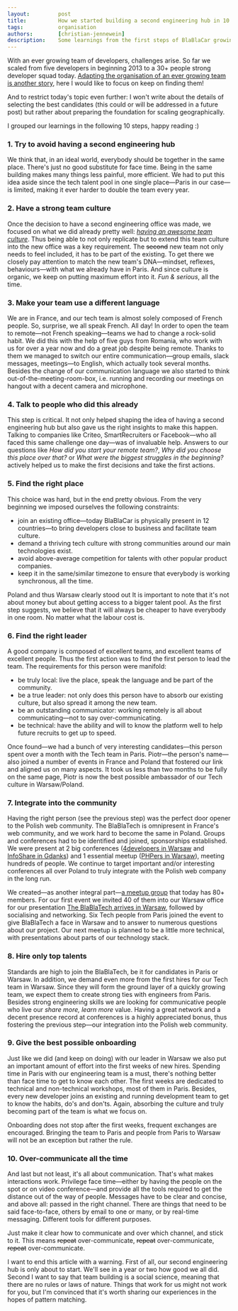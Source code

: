 ```yaml
---
layout:         post
title:          How we started building a second engineering hub in 10 steps
tags:           organisation
authors:        [christian-jennewein]
description:    Some learnings from the first steps of BlaBlaCar growing their tech team beyond one single office.
---
```


With an ever growing team of developers, challenges arise. So far we scaled from five developers in beginning 2013 to a 30+ people strong developer squad today. <a href="/blog/the-history-of-scrum-at-blablacar/">Adapting the organisation of an ever growing team is another story</a>, here I would like to focus on keep on finding them!

And to restrict today's topic even further: I won't write about the details of selecting the best candidates (this could or will be addressed in a future post) but rather about preparing the foundation for scaling geographically. 

I grouped our learnings in the following 10 steps, happy reading :)

### 1. Try to avoid having a second engineering hub

We think that, in an ideal world, everybody should be together in the same place. There's just no good substitute for face time. Being in the same building makes many things less painful, more efficient. We had to put this idea aside since the tech talent pool in one single place—Paris in our case—is limited, making it ever harder to double the team every year.

### 2. Have a strong team culture

Once the decision to have a second engineering office was made, we focused on what we did already pretty well: *[having an awesome team culture](/blog/tag/culture/)*. Thus being able to not only replicate but to extend this team culture into the new office was a key requirement. The <del>second</del> new team not only needs to feel included, it has to be part of the existing. To get there we closely pay attention to match the new team's DNA—mindset, reflexes, behaviours—with what we already have in Paris. And since culture is organic, we keep on putting maximum effort into it. *Fun & serious*, all the time.

### 3. Make your team use a different language

We are in France, and our tech team is almost solely composed of French people. So, surprise, we all speak French. All day! In order to open the team to remote—not French speaking—teams we had to change a rock-solid habit. We did this with the help of five guys from Romania, who work with us for over a year now and do a great job despite being remote. Thanks to them we managed to switch our entire communication—group emails, slack messages, meetings—to English, which actually took several months. Besides the change of our communication language we also started to think out-of-the-meeting-room-box, i.e. running and recording our meetings on hangout with a decent camera and microphone.

### 4. Talk to people who did this already

This step is critical. It not only helped shaping the idea of having a second engineering hub but also gave us the right insights to make this happen. Talking to companies like Criteo, SmartRecruiters or Facebook—who all faced this same challenge one day—was of invaluable help. Answers to our questions like *How did you start your remote team?*, *Why did you choose this place over that?* or *What were the biggest struggles in the beginning?* actively helped us to make the first decisions and take the first actions.

### 5. Find the right place

This choice was hard, but in the end pretty obvious. From the very beginning we imposed ourselves the following constraints: 

- join an existing office—today BlaBlaCar is physically present in 12 countries—to bring developers close to business and facilitate team culture.
- demand a thriving tech culture with strong communities around our main technologies exist.
- avoid above-average competition for talents with other popular product companies.
- keep it in the same/similar timezone to ensure that everybody is working synchronous, all the time.


Poland and thus Warsaw clearly stood out
It is important to note that it's not about money but about getting access to a bigger talent pool. As the first step suggests, we believe that it will always be cheaper to have everybody in one room. No matter what the labour cost is.

### 6. Find the right leader

A good company is composed of excellent teams, and excellent teams of excellent people. Thus the first action was to find the first person to lead the team. The requirements for this person were manifold:

- be truly local: live the place, speak the language and be part of the community.
- be a true leader: not only does this person have to absorb our existing culture, but also spread it among the new team.
- be an outstanding communicator: working remotely is all about communicating—not to say over-communicating.
- be technical: have the ability and will to know the platform well to help future recruits to get up to speed.

Once found—we had a bunch of very interesting candidates—this person spent over a month with the Tech team in Paris. Piotr—the person's name—also joined a number of events in France and Poland that fostered our link and aligned us on many aspects. It took us less than two months to be fully on the same page, Piotr is now the best possible ambassador of our Tech culture in Warsaw/Poland.

### 7. Integrate into the community

Having the right person (see the previous step) was the perfect door opener to the Polish web community. The BlaBlaTech is omnipresent in France's web community, and we work hard to become the same in Poland. Groups and conferences had to be identified and joined, sponsorships established. We were present at 2 big conferences ([4developers in Warsaw](http://4developers.org.pl/en/) and [InfoShare in Gdanks](https://infoshare.pl/)) and 1 essential meetup ([PHPers in Warsaw](http://phpers.pl/)), meeting hundreds of people. We continue to target important and/or interesting conferences all over Poland to truly integrate with the Polish web company in the long run.

We created—as another integral part—[a meetup group](http://www.meetup.com/BlaBlaCar-Warsaw-Tech-Group/) that today has 80+ members. For our first event we invited 40 of them into our Warsaw office for our presentation [The BlaBlaTech arrives in Warsaw](http://www.meetup.com/BlaBlaCar-Warsaw-Tech-Group/events/221522452/), followed by socialising and networking. Six Tech people from Paris joined the event to give BlaBlaTech a face in Warsaw and to answer to numerous questions about our project. Our next meetup is planned to be a little more technical, with presentations about parts of our technology stack.

### 8. Hire only top talents

Standards are high to join the BlaBlaTech, be it for candidates in Paris or Warsaw. In addition, we demand even more from the first hires for our Tech team in Warsaw. Since they will form the ground layer of a quickly growing team, we expect them to create strong ties with engineers from Paris. Besides strong engineering skills we are looking for communicative people who live our *share more, learn more* value. Having a great network and a decent presence record at conferences is a highly appreciated bonus, thus fostering the previous step—our integration into the Polish web community.

### 9. Give the best possible onboarding

Just like we did (and keep on doing) with our leader in Warsaw we also put an important amount of effort into the first weeks of new hires. Spending time in Paris with our engineering team is a must, there's nothing better than face time to get to know each other. The first weeks are dedicated to technical and non-technical workshops, most of them in Paris. Besides, every new developer joins an existing and running development team to get to know the habits, do's and don'ts. Again, absorbing the culture and truly becoming part of the team is what we focus on.

Onboarding does not stop after the first weeks, frequent exchanges are encouraged. Bringing the team to Paris and people from Paris to Warsaw will not be an exception but rather the rule.

### 10. Over-communicate all the time

And last but not least, it's all about communication. That's what makes interactions work. Privilege face time—either by having the people on the spot or on video conference—and provide all the tools required to get the distance out of the way of people. Messages have to be clear and concise, and above all: passed in the right channel. There are things that need to be said face-to-face, others by email to one or many, or by real-time messaging. Different tools for different purposes. 

Just make it clear how to communicate and over which channel, and stick to it. This means <del>repeat</del> over-communicate, <del>repeat</del> over-communicate, <del>repeat</del> over-communicate.

I want to end this article with a warning. First of all, our second engineering hub is only about to start. We'll see in a year or two how good we all did.
Second I want to say that team building is a social science, meaning that there are no rules or laws of nature. Things that work for us might not work for you, but I'm convinced that it's worth sharing our experiences in the hopes of pattern matching.